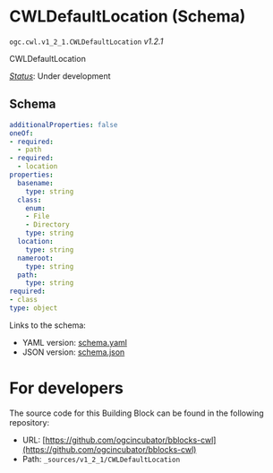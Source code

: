 
# CWLDefaultLocation (Schema)

`ogc.cwl.v1_2_1.CWLDefaultLocation` *v1.2.1*

CWLDefaultLocation

[*Status*](http://www.opengis.net/def/status): Under development

## Schema

```yaml
additionalProperties: false
oneOf:
- required:
  - path
- required:
  - location
properties:
  basename:
    type: string
  class:
    enum:
    - File
    - Directory
    type: string
  location:
    type: string
  nameroot:
    type: string
  path:
    type: string
required:
- class
type: object

```

Links to the schema:

* YAML version: [schema.yaml](https://ogcincubator.github.io/bblocks-cwl/build/annotated/cwl/v1_2_1/CWLDefaultLocation/schema.json)
* JSON version: [schema.json](https://ogcincubator.github.io/bblocks-cwl/build/annotated/cwl/v1_2_1/CWLDefaultLocation/schema.yaml)


# For developers

The source code for this Building Block can be found in the following repository:

* URL: [https://github.com/ogcincubator/bblocks-cwl](https://github.com/ogcincubator/bblocks-cwl)
* Path: `_sources/v1_2_1/CWLDefaultLocation`

